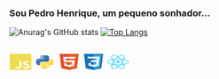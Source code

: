 ### Sou Pedro Henrique, um pequeno sonhador...

![Anurag's GitHub stats](https://github-readme-stats.vercel.app/api?username=pedrohenrique1421&show_icons=true&theme=city_lights&hide=prs&count_private=true)
[![Top Langs](https://github-readme-stats.vercel.app/api/top-langs/?username=pedrohenrique1421&layout=compact&theme=github_dark_dimmed)](https://github.com/pedrohenrique1421/github-readme-stats)

<div style="display: inline_block"><br>
  <img align="center" alt="Pedro-js" height="30" width="40" src="https://raw.githubusercontent.com/devicons/devicon/master/icons/javascript/javascript-plain.svg">
  <img align="center" alt="Rafa-Python" height="30" width="40" src="https://raw.githubusercontent.com/devicons/devicon/master/icons/python/python-original.svg">
  <img align="center" alt="Rafa-HTML" height="30" width="40" src="https://raw.githubusercontent.com/devicons/devicon/master/icons/html5/html5-original.svg">
  <img align="center" alt="Rafa-CSS" height="30" width="40" src="https://raw.githubusercontent.com/devicons/devicon/master/icons/css3/css3-original.svg">
  <img align="center" alt="Rafa-React" height="30" width="40" src="https://raw.githubusercontent.com/devicons/devicon/master/icons/react/react-original.svg">
</div>

